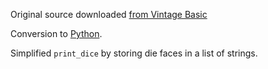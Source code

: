 Original source downloaded [from Vintage Basic](http://www.vintage-basic.net/games.html)

Conversion to [Python](https://www.python.org/about/).

Simplified `print_dice` by storing die faces in a list of strings.

